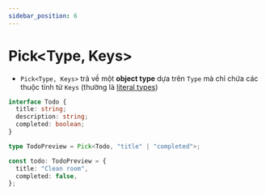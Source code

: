 ```yaml
---
sidebar_position: 6
---
```


# Pick\<Type, Keys\>

- `Pick<Type, Keys>` trả về một **object type** dựa trên `Type` mà chỉ chứa các thuộc tính từ `Keys` (thường là [literal types](../types/literal-types))

```ts
interface Todo {
  title: string;
  description: string;
  completed: boolean;
}

type TodoPreview = Pick<Todo, "title" | "completed">;

const todo: TodoPreview = {
  title: "Clean room",
  completed: false,
};
```
